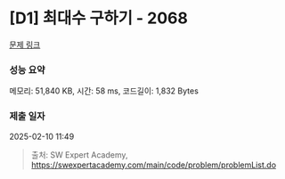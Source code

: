 # [D1] 최대수 구하기 - 2068 

[문제 링크](https://swexpertacademy.com/main/code/problem/problemDetail.do?contestProbId=AV5QQhbqA4QDFAUq) 

### 성능 요약

메모리: 51,840 KB, 시간: 58 ms, 코드길이: 1,832 Bytes

### 제출 일자

2025-02-10 11:49



> 출처: SW Expert Academy, https://swexpertacademy.com/main/code/problem/problemList.do